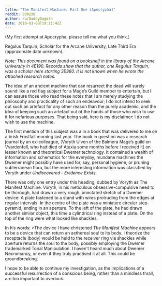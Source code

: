 ```yaml
---
title: "The Manifest Machine: Part One [Apocrypha]"
reddit: 8302z8
author: /u/DaddyDagoth
date: 2018-03-08T19:11:42Z
---
```


(My first attempt at Apocrypha, please tell me what you think.)

Regulus Tarquin, Scholar for the Arcane University, Late Third Era (approximate date unknown).

*Note: This document was found on a bookshelf in the library of the Arcane University in 4E190. Records show that the author, one Regulus Tarquin, was a scholar here starting 3E380. It is not known when he wrote the attached research notes.*

The idea of an ancient machine that can resurrect the dead will surely sound like a red flag subject for a Mage’s Guild member to entertain, but I can assure those who read these notes that I am merely studying the philosophy and practicality of such an endeavour; I do not intend to seek out such an artefact for any other reason than the purely academic, and the idea of keeping such an artefact out of the hands of those who wish to use it for nefarious purposes. That being said, here is my disclaimer: I do not wish to use the machine.

The first mention of this subject was a in a book that was delivered to me on a brisk Frostfall morning last year. The book in question was a research journal by an ex-colleague, (Voryth Ulven of the Balmora Mage’s guild on Vvardenfell, who had died of Ataxia some months before I received it) on lesser known and theoretical Dwemer technology. It contained a wealth of information and schematics for the everyday, mundane machines the Dwemer might possibly have used for, say, personal hygiene, or pruning subterranean flora, but the more interesting information was classified by Voryth under *Undiscovered - Evidence Exists*.

There was only one entry under this heading, dubbed by Voryth as The Manifest Machine. Voryth, in his meticulous obsessive-compulsive need to be thorough, had drawn a very rough, annotated sketch of a Dwemer device: A plate fastened to a stand with wires protruding from the edges at regular intervals. In the centre of the plate was a miniature circular step-pyramid, ending in an aperture. To the left of the plate, he had drawn another similar object, this time a cylindrical ring instead of a plate. On the top of the ring were what looked like shackles.

In his words: 
&gt;The device I have christened *The Manifest Machine* appears to be a device that can return an aethereal soul to its body. I theorize the receptacle (body) would be held to the receiver ring via shackles while aperture returns the soul to the body, possibly employing the Dwemer trademarked Tonal Manipulation. I haven't heard much about Dwemer Necromancy, or even if they truly practised it at all. This could be groundbreaking.

I hope to be able to continue my investigation, as the implications of a successful resurrection of a conscious being, rather than a mindless thrall, are too important to overlook.

